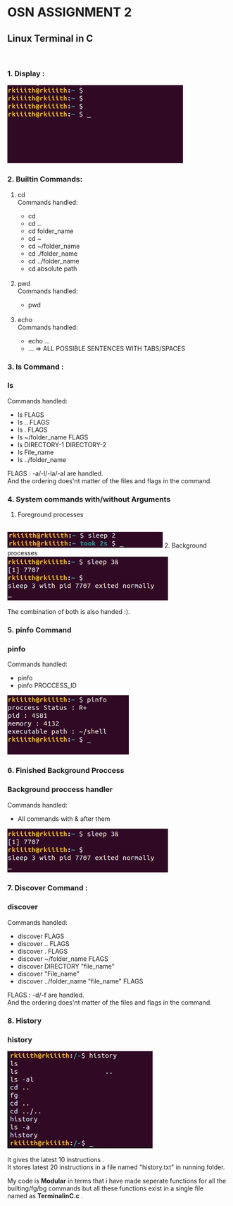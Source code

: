 # OSN ASSIGNMENT 2

## Linux Terminal in C
<br>

### 1. Display :

<img src="./terminal.jpeg"></img>

### 2. Builtin Commands:
<ol>
<li>cd</li>
	Commands handled:
<ul>
<li>cd</li>
<li>cd ..</li>
<li>cd folder_name</li>
<li>cd ~</li>
<li>cd ~/folder_name</li>
<li>cd ./folder_name</li>
<li>cd ../folder_name</li>
<li>cd absolute path</li>
</ul>
<br>
<li>pwd</li>
Commands handled:
<ul>
<li>pwd</li>
</ul>
<br>
<li>echo</li>
Commands handled:
<ul>
<li>echo ...</li>
<li> ... => ALL POSSIBLE SENTENCES WITH TABS/SPACES</li>
</ul>
</ol>

### 3. ls Command :
<h3>ls</h3>
	Commands handled:
<ul>
<li>ls FLAGS</li>
<li>ls .. FLAGS</li>
<li>ls . FLAGS</li>
<li>ls ~/folder_name  FLAGS</li>
<li>ls DIRECTORY-1 DIRECTORY-2</li>
<li>ls File_name</li>
<li>ls ../folder_name</li>
</ul>

FLAGS : -a/-l/-la/-al are handled.<br> And the ordering does'nt matter of the files and flags in the command.

### 4. System commands with/without Arguments

1. Foreground processes
<br>
<img src="./fg.jpeg"></img>
2. Background processes
<br>
<img src="./bg.jpeg"></img>

The combination of both is also handed :).

### 5. pinfo Command

<h3>pinfo</h3>
Commands handled:
<ul>
<li>pinfo</li>
<li>pinfo PROCCESS_ID</li>
</ul>

<img src="./pinfo.jpeg"></img>

### 6. Finished Background Proccess

<h3>Background proccess handler</h3>
Commands handled:
<ul>
<li>All commands with & after them</li>
</ul>

<img src="./bg.jpeg"></img>

### 7. Discover Command :
<h3>discover</h3>
	Commands handled:
<ul>
<li>discover FLAGS</li>
<li>discover .. FLAGS</li>
<li>discover . FLAGS</li>
<li>discover ~/folder_name  FLAGS</li>
<li>discover DIRECTORY "file_name"</li>
<li>discover "File_name"</li>
<li>discover ../folder_name "file_name" FLAGS</li>
</ul>

FLAGS : -d/-f are handled.<br> And the ordering does'nt matter of the files and flags in the command.

### 8. History
<h3>history</h3>
<img src="./history.jpeg"></img> 

It gives the latest 10 instructions .<br> It stores latest 20 instructions in a file named "history.txt" in running folder.

My code is <b>Modular</b> in terms that i have made seperate functions for all the builting/fg/bg commands but all these functions exist in a single file 
<br> named as <b>TerminalinC.c</b> .